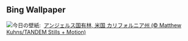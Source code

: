## Bing Wallpaper
![](https://www.bing.com/th?id=OHR.PacificCrestTrail_JA-JP5723625676_UHD.jpg&w=1000)今日の壁紙: &nbsp;[アンジェルス国有林, 米国 カリフォルニア州 (© Matthew Kuhns/TANDEM Stills + Motion)](https://www.bing.com/th?id=OHR.PacificCrestTrail_JA-JP5723625676_UHD.jpg)
<br><br/>
